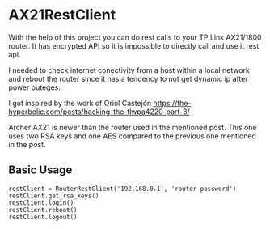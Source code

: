 # AX21RestClient

With the help of this project you can do rest calls to your TP Link AX21/1800 router.
It has encrypted API so it is impossible to directly call and use it rest api.

I needed to check internet conectivity from a host within a local network  and reboot the router since it has a tendency to not get dynamic ip after power outeges.

I got inspired by the work of Oriol Castejón https://the-hyperbolic.com/posts/hacking-the-tlwpa4220-part-3/

Archer AX21 is newer than the router used in the mentioned post. This one uses two RSA keys and one AES compared to  the previous one mentioned in the post.



## Basic Usage
```
restClient = RouterRestClient('192.168.0.1', 'router password')
restClient.get_rsa_keys()
restClient.login()
restClient.reboot()
restClient.logout()
```
